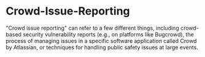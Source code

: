 # Crowd-Issue-Reporting
"Crowd issue reporting" can refer to a few different things, including crowd-based security vulnerability reports (e.g., on platforms like Bugcrowd), the process of managing issues in a specific software application called Crowd by Atlassian, or techniques for handling public safety issues at large events.

